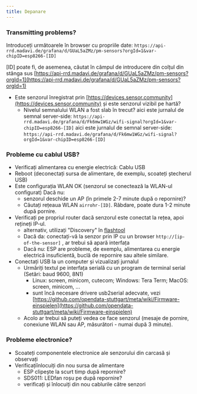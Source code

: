 ```yaml
---
title: Depanare
---
```


### Transmitting problems?
Introduceți următoarele în browser cu propriile date:
`https://api-rrd.madavi.de/grafana/d/GUaL5aZMz/pm-sensors?orgId=1&var-chipID=esp8266-[ID]`

[ID] poate fi, de asemenea, căutat în câmpul de introducere din colțul din stânga sus [https://api-rrd.madavi.de/grafana/d/GUaL5aZMz/pm-sensors?orgId=1](https://api-rrd.madavi.de/grafana/d/GUaL5aZMz/pm-sensors?orgId=1)

* Este senzorul înregistrat prin [https://devices.sensor.community](https://devices.sensor.community) și este senzorul vizibil pe hartă?
    * Nivelul semnalului WLAN a fost slab în trecut?
        aici este jurnalul de semnal server-side: `https://api-rrd.madavi.de/grafana/d/Fk6mw1WGz/wifi-signal?orgId=1&var-chipID=esp8266-[ID]`
        aici este jurnalul de semnal server-side: `https://api-rrd.madavi.de/grafana/d/Fk6mw1WGz/wifi-signal?orgId=1&var-chipID=esp8266-[ID]`

### Probleme cu cablul USB?
* Verificați alimentarea cu energie electrică: Cablu USB
* Reboot (deconectați sursa de alimentare, de exemplu, scoateți ștecherul USB)
* Este configurația WLAN OK (senzorul se conectează la WLAN-ul configurat) Dacă nu:
    * senzorul deschide un AP (în primele 2-7 minute după o repornire)?
    * Căutați rețeaua WLAN `airrohr-[ID]`. Răbdare, poate dura 1-2 minute după pornire.
* Verificați pe propriul router dacă senzorul este conectat la rețea, apoi rețineți IP-ul.
    * alternativ, utilizați "Discovery" în [flashtool](https://github.com/opendata-stuttgart/airrohr-firmware-flasher)
    * Dacă da: conectați-vă la senzor prin IP cu un browser `http://[ip-of-the-sensor]` , ar trebui să apară interfața
    * Dacă nu: ESP are probleme, de exemplu, alimentarea cu energie electrică insuficientă, buclă de repornire sau altele similare.
* Conectați USB la un computer și vizualizați jurnalul
    * Urmăriți textul pe interfața serială cu un program de terminal serial (Setări: baud 9600, 8N1)
        * Linux: screen, minicom, cutecom; Windows: Tera Term; MacOS: screen, minicom, ...
        * sunt încă necesare drivere usb2serial adecvate, vezi [https://github.com/opendata-stuttgart/meta/wiki/Firmware-einspielen](https://github.com/opendata-stuttgart/meta/wiki/Firmware-einspielen)
    * Acolo ar trebui să puteți vedea ce face senzorul (mesaje de pornire, conexiune WLAN sau AP, măsurători - numai după 3 minute).

### Probleme electronice?
* Scoateți componentele electronice ale senzorului din carcasă și observați
* Verificațiînlocuiți din nou sursa de alimentare
    * ESP clipește la scurt timp după repornire?
    * SDS011: LEDfan roșu pe după repornire?
    * verificați și înlocuiți din nou cablurile către senzori
